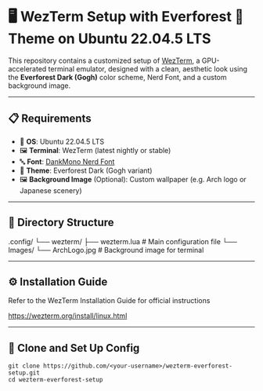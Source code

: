 # 🖥️ WezTerm Setup with Everforest 🌲 Theme on Ubuntu 22.04.5 LTS

This repository contains a customized setup of [WezTerm](https://wezfurlong.org/wezterm/), a GPU-accelerated terminal emulator, designed with a clean, aesthetic look using the **Everforest Dark (Gogh)** color scheme, Nerd Font, and a custom background image.

---

## 📋 Requirements

- 🐧 **OS**: Ubuntu 22.04.5 LTS  
- 🖼️ **Terminal**: WezTerm (latest nightly or stable)  
- 🔤 **Font**: [DankMono Nerd Font](https://www.nerdfonts.com/font-downloads)  
- 🎨 **Theme**: Everforest Dark (Gogh variant)  
- 🖼️ **Background Image** (Optional): Custom wallpaper (e.g. Arch logo or Japanese scenery)

---

## 📁 Directory Structure

.config/
└── wezterm/
├── wezterm.lua # Main configuration file
└── Images/
└── ArchLogo.jpg # Background image for terminal

---

## ⚙️ Installation Guide

Refer to the WezTerm Installation Guide for official instructions

https://wezterm.org/install/linux.html

---

## 📂 Clone and Set Up Config

```
git clone https://github.com/<your-username>/wezterm-everforest-setup.git
cd wezterm-everforest-setup
```
